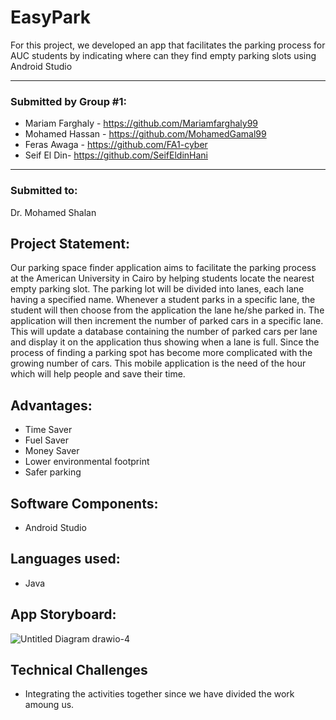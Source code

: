 # EasyPark
For this project, we developed an app that facilitates the parking process for AUC students by indicating where can they find empty parking slots using Android Studio

***
### Submitted by Group #1:
* Mariam Farghaly - https://github.com/Mariamfarghaly99
* Mohamed Hassan - https://github.com/MohamedGamal99
* Feras Awaga - https://github.com/FA1-cyber
* Seif El Din- https://github.com/SeifEldinHani
***

### Submitted to:
Dr. Mohamed Shalan

## Project Statement:
Our parking space finder application aims to facilitate the parking process at the American University in Cairo by helping students locate the nearest empty parking slot. The parking lot will be divided into lanes, each lane having a specified name. Whenever a student parks in a specific lane, the student will then choose from the application the lane he/she parked in. The application will then increment the number of parked cars in a specific lane. This will update a database containing the number of parked cars per lane and display it on the application thus showing when a lane is full. Since the process of finding a parking spot has become more complicated with the growing number of cars. This mobile application is the need of the hour which will help people and save their time.

## Advantages:
* Time Saver
* Fuel Saver
* Money Saver
* Lower environmental footprint
* Safer parking

## Software Components:
* Android Studio

## Languages used:
* Java

## App Storyboard:
![Untitled Diagram drawio-4](https://user-images.githubusercontent.com/75340968/149639697-e3f5d5f9-0e12-4466-878d-84dbe1595d25.png)


## Technical Challenges
* Integrating the activities together since we have divided the work amoung us.
